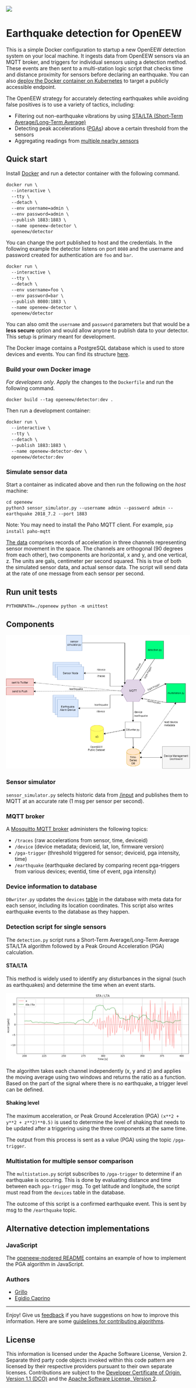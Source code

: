 ![](https://github.com/openeew/openeew-detection/workflows/CI/badge.svg)
# Earthquake detection for OpenEEW
This is a simple Docker configuration to startup a new OpenEEW detection system on your local machine. It ingests data from OpenEEW sensors via an MQTT broker, and triggers for individual sensors using a detection method. These events are then sent to a multi-station logic script that checks time and distance proximity for sensors before declaring an earthquake. You can also [deploy the Docker container on Kubernetes](KUBERNETES.md) to target a publicly accessible endpoint.

The OpenEEW strategy for accurately detecting earthquakes while avoiding false positives is to use a variety of tactics, including:
* Filtering out non-earthquake vibrations by using [STA/LTA (Short-Term Average/Long-Term Average)](#stalta)
* Detecting peak accelerations ([PGAs](#shaking-level)) above a certain threshold from the sensors
* Aggregating readings from [multiple nearby sensors](#multistation-for-multiple-sensor-comparison)
  
## Quick start
Install [Docker](https://www.docker.com/get-started) and run a detector container with the following command.

```shell-script
docker run \
  --interactive \
  --tty \
  --detach \
  --env username=admin \
  --env password=admin \
  --publish 1883:1883 \
  --name openeew-detector \
  openeew/detector
```

You can change the port published to host and the credentials. In the following example the detector listens on port
`8080` and the username and password created for authentication are `foo` and `bar`. 

```shell-script
docker run \
  --interactive \
  --tty \
  --detach \
  --env username=foo \
  --env password=bar \
  --publish 8080:1883 \
  --name openeew-detector \
  openeew/detector
```

You can also omit the `username` and `password` parameters but that would be a **less secure** option and would allow
anyone to publish data to your detector. This setup is primary meant for development.

The Docker image contains a PostgreSQL database which is used to store devices and events. You can find its structure
[here](https://github.com/openeew/openeew-detection/blob/master/init_db.sql).

### Build your own Docker image

*For developers only*. Apply the changes to the `Dockerfile` and run the following command. 

```shell-script
docker build --tag openeew/detector:dev .
```

Then run a development container:

```shell-script
docker run \
  --interactive \
  --tty \
  --detach \
  --publish 1883:1883 \
  --name openeew-detector-dev \
  openeew/detector:dev
```

### Simulate sensor data

Start a container as indicated above and then run the following on the *host* machine:

```shell-script
cd openeew
python3 sensor_simulator.py --username admin --password admin --earthquake 2018_7.2 --port 1883
```

Note: You may need to install the Paho MQTT client. For example, `pip install paho-mqtt`

[The data](https://openeew.com/docs/historic-data#how-are-records-generated) comprises records of acceleration in three channels representing sensor movement in the space. The channels are orthogonal (90 degrees from each other), two components are horizontal, x and y, and one vertical, z. The units are gals, centimeter per second squared. This is true of both the simulated sensor data, and actual sensor data. The script will send data at the rate of one message from each sensor per second.

## Run unit tests

```shell script
PYTHONPATH=./openeew python -m unittest
```

## Components

![MQTT](images/mqtt_workflow2.png?raw=true "Diagram")
<p align="center"> 

### Sensor simulator
`sensor_simulator.py` selects historic data from [/input](https://github.com/openeew/openeew-detection/tree/master/input) and publishes them to MQTT at an accurate rate (1 msg per sensor per second).

### MQTT broker
A [Mosquitto MQTT broker](https://mosquitto.org/) administers the following topics:
- `/traces` (raw accelerations from sensor, time, deviceid)
- `/device` (device metadata; deviceid, lat, lon, firmware version)
- `/pga-trigger` (threshold triggered for sensor; deviceid, pga intensity, time)
- `/earthquake` (earthquake declared by comparing recent pga-triggers from various devices; eventid, time of event, pga intensity)

### Device information to database
`DBwriter.py` updates the `devices` [table](https://github.com/openeew/openeew-detection/blob/master/init_db.sql) in the database with meta data for each sensor, including its location coordinates. This script also writes earthquake events to the database as they happen.

### Detection script for single sensors
The `detection.py` script runs a Short-Term Average/Long-Term Average STA/LTA algorithm followed by a Peak Ground Acceleration (PGA) calculation.

#### STA/LTA 
This method is widely used to identify any disturbances in the signal (such as earthquakes) and determine the time when an event starts.

![STA/LTA x component](images/sta_lta_x.png?raw=true "Record M7.2 Pinotepa Nacional, Oaxaca, Mexico (16-02-2018)")
<p align="center">
  
The algorithm takes each channel independently (x, y and z) and applies the moving average using two windows and returns the ratio as a function. Based on the part of the signal where there is no earthquake, a trigger level can be defined.

#### Shaking level
The maximum acceleration, or Peak Ground Acceleration (PGA) `(x**2 + y**2 + z**2)**0.5)` is used to determine the level of shaking that needs to be updated after a triggering using the three components at the same time. 

The output from this process is sent as a  value (PGA) using the topic `/pga-trigger`.

### Multistation for multiple sensor comparison
The `multistation.py` script subscribes to `/pga-trigger` to determine if an earthquake is occuring. This is done by evaluating distance and time between each `pga-trigger` msg. To get latitude and longitude, the script must read from the `devices` table in the database.

The outcome of this script is a confirmed earthquake event. This is sent by msg to the `/earthquake` topic.


## Alternative detection implementations
### JavaScript
The [openeew-nodered README]( https://github.com/openeew/openeew-nodered) contains an example of how to implement the PGA algorithm in JavaScript. 


### Authors
- [Grillo](https://grillo.io)
- [Egidio Caprino](https://github.com/EgidioCaprino)
___

Enjoy!  Give us [feedback](https://github.com/openeew/openeew-detection/issues) if you have suggestions on how to improve this information. Here are some [guidelines for contributing algorithms](openeew/README.md).

## License

This information is licensed under the Apache Software License, Version 2.  Separate third party code objects invoked within this code pattern are licensed by their respective providers pursuant to their own separate licenses. Contributions are subject to the [Developer Certificate of Origin, Version 1.1 (DCO)](https://developercertificate.org/) and the [Apache Software License, Version 2](http://www.apache.org/licenses/LICENSE-2.0.txt).
